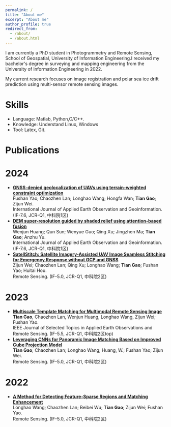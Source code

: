 ```yaml
---
permalink: /
title: "About me"
excerpt: "About me"
author_profile: true
redirect_from: 
  - /about/
  - /about.html
---
```


  I am currently a PhD student in Photogrammetry and Remote Sensing, School of Geospatial, University of Information Engineering.I received my bachelor's degree in surveying and mapping engineering from the University of Information Engineering in 2022.

  My current research focuses on image registration and polar sea ice drift prediction using multi-sensor remote sensing images.

Skills
======

- Language: Matlab, Python,C/C++.
- Knowledge: Understand Linux, Windows
- Tool: Latex, Git.

Publications
======

2024
======
* [**GNSS-denied geolocalization of UAVs using terrain-weighted constraint optimization**]([https://www.sciencedirect.com/science/article/pii/S1569843224006332?via%3Dihub])\
  Fushan Yao; Chaozhen Lan; Longhao Wang; Hongfa Wan; __Tian Gao__; Zijun Wei.\
  International Journal of Applied Earth Observation and Geoinformation. (IF-7.6, JCR-Q1, 中科院1区)
* [**DEM super-resolution guided by shaded relief using attention-based fusion**]([https://www.sciencedirect.com/science/article/pii/S1569843224003686?via%3Dihub])\
  Wenjun Huang; Qun Sun; Wenyue Guo; Qing Xu; Jingzhen Ma; __Tian Gao__; Anzhu Yu.\
  International Journal of Applied Earth Observation and Geoinformation. (IF-7.6, JCR-Q1, 中科院1区)
* [**SatellStitch: Satellite Imagery-Assisted UAV Image Seamless Stitching for Emergency Response without GCP and GNSS**](https://www.mdpi.com/2072-4292/16/2/309)\
  Zijun Wei; Chaozhen Lan; Qing Xu; Longhao Wang; __Tian Gao__; Fushan Yao; Huitai Hou.\
  Remote Sensing. (IF-5.0, JCR-Q1, 中科院2区)

2023
======
* [**Multiscale Template Matching for Multimodal Remote Sensing Image**](https://ieeexplore.ieee.org/document/10292840/metrics#metrics)\
  __Tian Gao__, Chaozhen Lan, Wenjun Huang, Longhao Wang, Zijun Wei; Fushan Yao.\
  IEEE Journal of Selected Topics in Applied Earth Observations and Remote Sensing. (IF-5.5, JCR-Q1, 中科院2区top)
* [**Leveraging CNNs for Panoramic Image Matching Based on Improved Cube Projection Model**](https://www.mdpi.com/2072-4292/15/13/3411)\
  __Tian Gao__; Chaozhen Lan; Longhao Wang; Huang, W.; Fushan Yao; Zijun Wei.\
  Remote Sensing. (IF-5.0, JCR-Q1, 中科院2区)

2022
======
* [**A Method for Detecting Feature-Sparse Regions and Matching Enhancement**](https://www.mdpi.com/2072-4292/14/24/6214)\
  Longhao Wang; Chaozhen Lan; Beibei Wu; __Tian Gao__; Zijun Wei; Fushan Yao.\
  Remote Sensing. (IF-5.0, JCR-Q1, 中科院2区)
